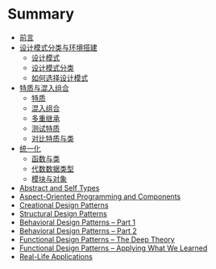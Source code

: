 # Summary

- [前言](README.md)
- [设计模式分类与环境搭建](patterns-and-environment/patterns-and-environment.md)
  - [设计模式](patterns-and-environment/design-patterns.md)
  - [设计模式分类](patterns-and-environment/design-patterns-categories.md)
  - [如何选择设计模式](patterns-and-environment/how-to-choose.md)
- [特质与混入组合](traits-and-mixin-compositions/traits-and-mixin.md)
  - [特质](traits-and-mixin-compositions/traits.md)
  - [混入组合](traits-and-mixin-compositions/mixin-compositions.md)
  - [多重继承](traits-and-mixin-compositions/multiple-inheritance.md)
  - [测试特质](traits-and-mixin-compositions/testing-traits.md)
  - [对比特质与类](traits-and-mixin-compositions/traits-versus-classed.md)
- [统一化](unification/unification.md)
  - [函数与类](unification/functions-and-classes.md)
  - [代数数据类型](unification/adt-and-class-hierarchies.md)
  - [模块与对象](unification/modules-and-objects.md)
- [Abstract and Self Types]()
- [Aspect-Oriented Programming and Components]()
- [Creational Design Patterns]()
- [Structural Design Patterns]()
- [Behavioral Design  Patterns – Part 1]()
- [Behavioral Design Patterns – Part 2]()
- [Functional Design Patterns – The Deep Theory]()
- [Functional Design Patterns – Applying What We Learned]()
- [Real-Life Applications]()
